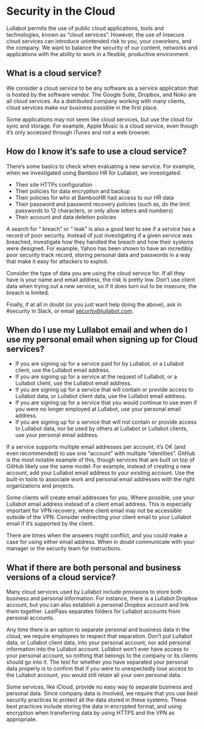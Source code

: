 # Security in the Cloud
Lullabot permits the use of public cloud applications, tools and technologies, known as “cloud services”. However, the use of insecure cloud services can introduce unintended risk to you, your coworkers, and the company. We want to balance the security of our content, networks and applications with the ability to work in a flexible, productive environment. 

## What is a cloud service?

We consider a cloud service to be any software as a service application that is hosted by the software vendor. The Google Suite, Dropbox, and Noko are all cloud services. As a distributed company working with many clients, cloud services make our business possible in the first place.

Some applications may not seem like cloud services, but use the cloud for sync and storage. For example, Apple Music is a cloud service, even though it’s only accessed through iTunes and not a web browser.

## How do I know it’s safe to use a cloud service?

There’s some basics to check when evaluating a new service. For example, when we investigated using Bamboo HR for Lullabot, we investigated:

- Their site HTTPs configuration
- Their policies for data encryption and backup
- Their policies for who at BambooHR had access to our HR data
- Their password and password recovery policies (such as, do the limit passwords to 12 characters, or only allow letters and numbers)
- Their account and data deletion policies

A search for “<servicename> breach” or “<servicename> leak” is also a good test to see if a service has a record of poor security. Instead of just investigating if a given service was breached, investigate how they handled the breach and how their systems were designed. For example, Yahoo has been shown to have an incredibly poor security track record, storing personal data and passwords in a way that make it easy for attackers to exploit.

Consider the type of data you are using the cloud service for. If all they have is your name and email address, the risk is pretty low. Don’t use client data when trying out a new service, so if it does turn out to be insecure, the breach is limited.

Finally, if at all in doubt (or you just want help doing the above), ask in #security in Slack, or email security@lullabot.com.

## When do I use my Lullabot email and when do I use my personal email when signing up for Cloud services?
- If you are signing up for a service paid for by Lullabot, or a Lullabot client, use the Lullabot email address.
- If you are signing up for a service at the request of Lullabot, or a Lullabot client, use the Lullabot email address.
- If you are signing up for a service that will contain or provide access to Lullabot data, or Lullabot client data, use the Lullabot email address.
- If you are signing up for a service that you would continue to use even if you were no longer employed at Lullabot, use your personal email address.
- If you are signing up for a service that will not contain or provide access to Lullabot data, nor be used by others at Lullabot or Lullabot clients, use your personal email address.

If a service supports multiple email addresses per account, it’s OK (and even recommended) to use one “account” with multiple “identities”. GitHub is the most notable example of this, though services that are built on top of GitHub likely use the same model. For example, instead of creating a new account, add your Lullabot email address to your existing account. Use the built-in tools to associate work and personal email addresses with the right organizations and projects.

Some clients will create email addresses for you. Where possible, use your Lullabot email address instead of a client email address. This is especially important for VPN recovery, where client email may not be accessible outside of the VPN. Consider redirecting your client email to your Lullabot email if it’s supported by the client.

There are times when the answers might conflict, and you could make a case for using either email address. When in doubt communicate with your manager or the security team for instructions.

## What if there are both personal and business versions of a cloud service?

Many cloud services used by Lullabot include provisions to store both business and personal information. For instance, there is a Lullabot Dropbox account, but you can also establish a personal Dropbox account and link them together. LastPass separates folders for Lullabot accounts from personal accounts.

Any time there is an option to separate personal and business data in the cloud, we require employees to respect that separation. Don’t put Lullabot data, or Lullabot client data, into your personal account, nor add personal information into the Lullabot account. Lullabot won’t ever have access to your personal account, so nothing that belongs to the company or its clients should go into it. The test for whether you have separated your personal data properly is to confirm that if you were to unexpectedly lose access to the Lullabot account, you would still retain all your own personal data. 

Some services, like iCloud, provide no easy way to separate business and personal data. Since company data is involved, we require that you use best security practices to protect all the data stored in these systems. These best practices include storing the data in encrypted format, and using encryption when transferring data by using HTTPS and the VPN as appropriate.


